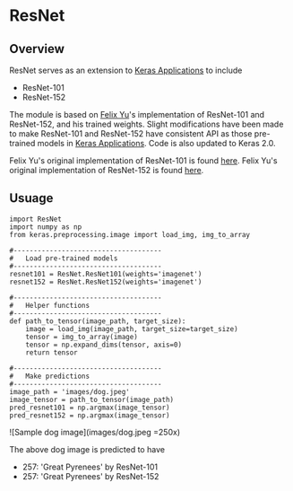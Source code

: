 # ResNet

Overview
--------
ResNet serves as an extension to [Keras Applications](https://keras.io/applications/) to include 
- ResNet-101
- ResNet-152

The module is based on [Felix Yu](https://github.com/flyyufelix)'s implementation of ResNet-101 and ResNet-152, and his trained weights. Slight modifications have been made to make ResNet-101 and ResNet-152 have consistent API as those pre-trained models in 
[Keras Applications](https://keras.io/applications/). Code is also updated to Keras 2.0.

Felix Yu's original implementation of ResNet-101 is found [here](https://gist.github.com/flyyufelix/65018873f8cb2bbe95f429c474aa1294).
Felix Yu's original implementation of ResNet-152 is found [here](https://gist.github.com/flyyufelix/7e2eafb149f72f4d38dd661882c554a6).

Usuage
------
```
import ResNet
import numpy as np
from keras.preprocessing.image import load_img, img_to_array

#-------------------------------------
#   Load pre-trained models
#-------------------------------------
resnet101 = ResNet.ResNet101(weights='imagenet')
resnet152 = ResNet.ResNet152(weights='imagenet')

#-------------------------------------
#   Helper functions
#-------------------------------------
def path_to_tensor(image_path, target_size):
    image = load_img(image_path, target_size=target_size)
    tensor = img_to_array(image)
    tensor = np.expand_dims(tensor, axis=0)
    return tensor

#-------------------------------------
#   Make predictions
#-------------------------------------
image_path = 'images/dog.jpeg'
image_tensor = path_to_tensor(image_path)
pred_resnet101 = np.argmax(image_tensor)
pred_resnet152 = np.argmax(image_tensor)

```

![Sample dog image](images/dog.jpeg =250x)

The above dog image is predicted to have
-  257: 'Great Pyrenees' by ResNet-101
-  257: 'Great Pyrenees' by ResNet-152
